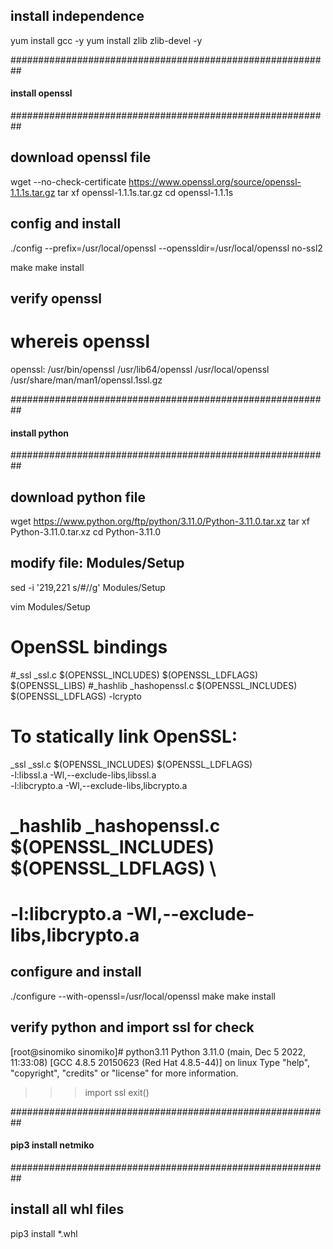 ## install independence

yum install gcc -y
yum install zlib zlib-devel -y

########################################################## 
####             install openssl                      ####
##########################################################

## download openssl file

 wget --no-check-certificate https://www.openssl.org/source/openssl-1.1.1s.tar.gz
 tar xf openssl-1.1.1s.tar.gz
 cd openssl-1.1.1s

## config and  install

 ./config --prefix=/usr/local/openssl --openssldir=/usr/local/openssl no-ssl2

 make 
 make install


## verify openssl
# whereis openssl
openssl: /usr/bin/openssl /usr/lib64/openssl /usr/local/openssl /usr/share/man/man1/openssl.1ssl.gz



########################################################## 
####             install python                       ####
########################################################## 

## download python file

wget https://www.python.org/ftp/python/3.11.0/Python-3.11.0.tar.xz
tar xf Python-3.11.0.tar.xz
cd Python-3.11.0

## modify file:  Modules/Setup
sed -i '219,221 s/#//g' Modules/Setup


vim Modules/Setup
# OpenSSL bindings
#_ssl _ssl.c $(OPENSSL_INCLUDES) $(OPENSSL_LDFLAGS) $(OPENSSL_LIBS)
#_hashlib _hashopenssl.c $(OPENSSL_INCLUDES) $(OPENSSL_LDFLAGS) -lcrypto

# To statically link OpenSSL:
 _ssl _ssl.c $(OPENSSL_INCLUDES) $(OPENSSL_LDFLAGS) \
     -l:libssl.a -Wl,--exclude-libs,libssl.a \
     -l:libcrypto.a -Wl,--exclude-libs,libcrypto.a
# _hashlib _hashopenssl.c $(OPENSSL_INCLUDES) $(OPENSSL_LDFLAGS) \
#     -l:libcrypto.a -Wl,--exclude-libs,libcrypto.a


## configure and install

./configure --with-openssl=/usr/local/openssl
make 
make install


## verify python and import ssl for check

[root@sinomiko sinomiko]# python3.11
Python 3.11.0 (main, Dec  5 2022, 11:33:08) [GCC 4.8.5 20150623 (Red Hat 4.8.5-44)] on linux
Type "help", "copyright", "credits" or "license" for more information.
>>> import ssl
>>> exit()




########################################################## 
####            pip3 install netmiko                  ####
########################################################## 

## install all whl files

pip3 install *.whl



